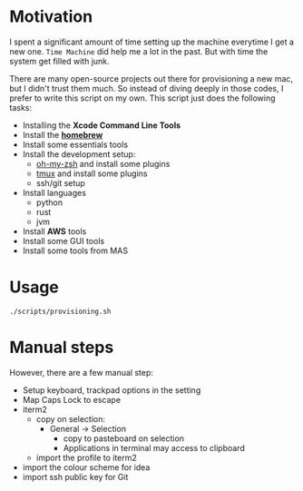 # Motivation

I spent a significant amount of time setting up the machine everytime I get a new one. `Time Machine` did help me a lot
in the past. But with time the system get filled with junk.

There are many open-source projects out there for provisioning a new mac, but I didn't trust them much. So instead of
diving deeply in those codes, I prefer to write this script on my own. This script just does the following tasks:

- Installing the **Xcode Command Line Tools**
- Install the [**homebrew**](https://brew.sh/)
- Install some essentials tools
- Install the development setup:
    - [oh-my-zsh](https://github.com/ohmyzsh/ohmyzsh) and install some plugins
    - [tmux](https://github.com/tmux/tmux) and install some plugins
    - ssh/git setup
- Install languages
    - python
    - rust
    - jvm
- Install **AWS** tools
- Install some GUI tools
- Install some tools from MAS

# Usage

```
./scripts/provisioning.sh
```

# Manual steps

However, there are a few manual step:

- Setup keyboard, trackpad options in the setting
- Map Caps Lock to escape
- iterm2
    - copy on selection:
        - General -> Selection
            - copy to pasteboard on selection
            - Applications in terminal may access to clipboard
    - import the profile to iterm2
- import the colour scheme for idea
- import ssh public key for Git
